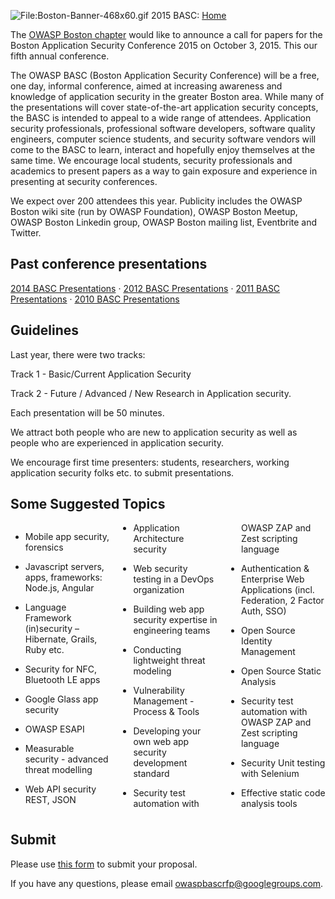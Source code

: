 ![<File:Boston-Banner-468x60.gif>](Boston-Banner-468x60.gif
"File:Boston-Banner-468x60.gif") 2015 BASC:
[Home](2015_BASC_Homepage "wikilink")

The [OWASP Boston chapter](Boston "wikilink") would like to announce a
call for papers for the Boston Application Security Conference 2015 on
October 3, 2015. This our fifth annual conference.

The OWASP BASC (Boston Application Security Conference) will be a free,
one day, informal conference, aimed at increasing awareness and
knowledge of application security in the greater Boston area. While many
of the presentations will cover state-of-the-art application security
concepts, the BASC is intended to appeal to a wide range of attendees.
Application security professionals, professional software developers,
software quality engineers, computer science students, and security
software vendors will come to the BASC to learn, interact and hopefully
enjoy themselves at the same time. We encourage local students, security
professionals and academics to present papers as a way to gain exposure
and experience in presenting at security conferences.

We expect over 200 attendees this year. Publicity includes the OWASP
Boston wiki site (run by OWASP Foundation), OWASP Boston Meetup, OWASP
Boston Linkedin group, OWASP Boston mailing list, Eventbrite and
Twitter.

## Past conference presentations

[2014 BASC Presentations](2014_BASC_Presentations "wikilink") · [2012
BASC Presentations](2012_BASC_Presentations "wikilink") · [2011 BASC
Presentations](2011_BASC_Presentations "wikilink") · [2010 BASC
Presentations](2010_BASC_Presentations "wikilink")

## Guidelines

Last year, there were two tracks:

Track 1 - Basic/Current Application Security

Track 2 - Future / Advanced / New Research in Application security.

Each presentation will be 50 minutes.

We attract both people who are new to application security as well as
people who are experienced in application security.

We encourage first time presenters: students, researchers, working
application security folks etc. to submit presentations.

## Some Suggested Topics

<div style="column-count:3;-moz-column-count:3;-webkit-column-count:3">

  - Mobile app security, forensics

<!-- end list -->

  - Javascript servers, apps, frameworks: Node.js, Angular

<!-- end list -->

  - Language Framework (in)security – Hibernate, Grails, Ruby etc.

<!-- end list -->

  - Security for NFC, Bluetooth LE apps

<!-- end list -->

  - Google Glass app security

<!-- end list -->

  - OWASP ESAPI

<!-- end list -->

  - Measurable security - advanced threat modelling

<!-- end list -->

  - Web API security REST, JSON

<!-- end list -->

  - Application Architecture security

<!-- end list -->

  - Web security testing in a DevOps organization

<!-- end list -->

  - Building web app security expertise in engineering teams

<!-- end list -->

  - Conducting lightweight threat modeling

<!-- end list -->

  - Vulnerability Management - Process & Tools

<!-- end list -->

  - Developing your own web app security development standard

<!-- end list -->

  - Security test automation with OWASP ZAP and Zest scripting language

<!-- end list -->

  - Authentication & Enterprise Web Applications (incl. Federation, 2
    Factor Auth, SSO)

<!-- end list -->

  - Open Source Identity Management

<!-- end list -->

  - Open Source Static Analysis

<!-- end list -->

  - Security test automation with OWASP ZAP and Zest scripting language

<!-- end list -->

  - Security Unit testing with Selenium

<!-- end list -->

  - Effective static code analysis tools

</div>

## Submit

Please use [this
form](https://docs.google.com/forms/d/1YW8AcSWR1vUx2vdFufpBl0f8_8SsQdTX5Ts7va4_YcA/viewform?usp=send_form)
to submit your proposal.

If you have any questions, please email <owaspbascrfp@googlegroups.com>.